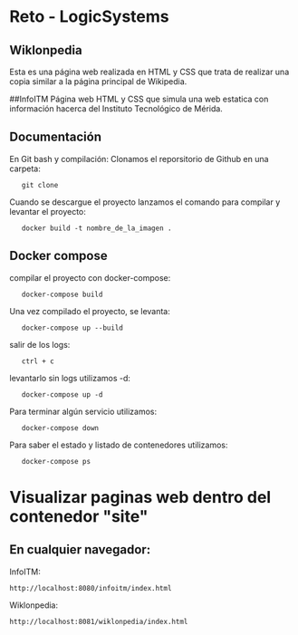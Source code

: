 # Reto - LogicSystems

## Wiklonpedia
Esta es una página web realizada en HTML y CSS que trata de realizar una copia similar a la página principal de Wikipedia.

##InfoITM
Página web HTML y CSS que simula una web estatica con información hacerca del Instituto Tecnológico de Mérida.

## Documentación

En Git bash y compilación:
Clonamos el reporsitorio de Github en una carpeta:

```shell
   git clone
```

Cuando se descargue el proyecto lanzamos el comando para compilar y levantar el proyecto:

```shell
   docker build -t nombre_de_la_imagen .
```

## Docker compose

compilar el proyecto con docker-compose:

```shell
   docker-compose build
```

Una vez compilado el proyecto, se levanta:

```shell
   docker-compose up --build
```

salir de los logs:

```shell
   ctrl + c
```

levantarlo sin logs utilizamos -d:

```shell
   docker-compose up -d
```

Para terminar algún servicio utilizamos:

```shell
   docker-compose down
```

Para saber el estado y listado de contenedores utilizamos:

```shell
   docker-compose ps
```

# Visualizar paginas web dentro del contenedor "site"

## En cualquier navegador:
InfoITM:
```shell
http://localhost:8080/infoitm/index.html
```
Wiklonpedia:
```shell
http://localhost:8081/wiklonpedia/index.html
```
